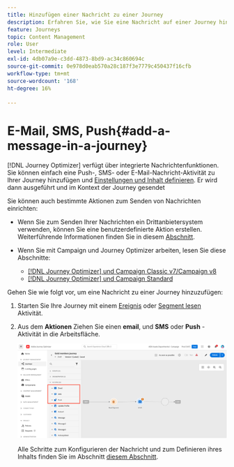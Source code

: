 ```yaml
---
title: Hinzufügen einer Nachricht zu einer Journey
description: Erfahren Sie, wie Sie eine Nachricht auf einer Journey hinzufügen
feature: Journeys
topic: Content Management
role: User
level: Intermediate
exl-id: 4db07a9e-c3dd-4873-8bd9-ac34c860694c
source-git-commit: 0e978d0eab570a28c187f3e7779c450437f16cfb
workflow-type: tm+mt
source-wordcount: '168'
ht-degree: 16%

---
```


# E-Mail, SMS, Push{#add-a-message-in-a-journey}

[!DNL Journey Optimizer] verfügt über integrierte Nachrichtenfunktionen. Sie können einfach eine Push-, SMS- oder E-Mail-Nachricht-Aktivität zu Ihrer Journey hinzufügen und [Einstellungen und Inhalt definieren](../messages/get-started-content.md). Er wird dann ausgeführt und im Kontext der Journey gesendet

Sie können auch bestimmte Aktionen zum Senden von Nachrichten einrichten:

* Wenn Sie zum Senden Ihrer Nachrichten ein Drittanbietersystem verwenden, können Sie eine benutzerdefinierte Aktion erstellen. Weiterführende Informationen finden Sie in diesem [Abschnitt](../action/action.md).

* Wenn Sie mit Campaign und Journey Optimizer arbeiten, lesen Sie diese Abschnitte:

   * [[!DNL Journey Optimizer] und Campaign Classic v7/Campaign v8](../action/acc-action.md)
   * [[!DNL Journey Optimizer] und Campaign Standard](../action/acs-action.md)

Gehen Sie wie folgt vor, um eine Nachricht zu einer Journey hinzuzufügen:

1. Starten Sie Ihre Journey mit einem [Ereignis](general-events.md) oder [Segment lesen](read-segment.md) Aktivität.

1. Aus dem **Aktionen** Ziehen Sie einen **email**, und **SMS** oder **Push** -Aktivität in die Arbeitsfläche.

   ![](../messages/assets/add-a-message.png)


   Alle Schritte zum Konfigurieren der Nachricht und zum Definieren ihres Inhalts finden Sie im Abschnitt [diesem Abschnitt](../messages/get-started-content.md).


